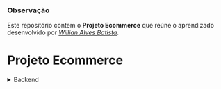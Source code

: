 ### Observação

Este repositório contem o **Projeto Ecommerce** que reúne o aprendizado desenvolvido por _[Willian Alves Batista](https://www.linkedin.com/in/willian-alves-batista-60aa6a180/)_.

# Projeto Ecommerce

<details>
<summary>Backend</summary>
